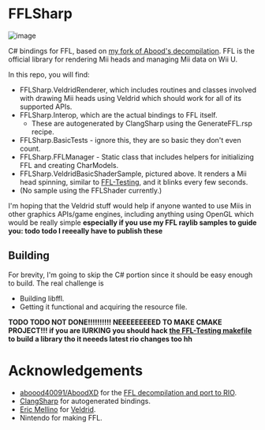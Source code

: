 # FFLSharp

![image](https://github.com/user-attachments/assets/40ea3cb7-ec55-465f-90a1-aa839bc1d299)

C# bindings for FFL, based on [my fork of Abood's decompilation](https://github.com/ariankordi/ffl).
FFL is the official library for rendering Mii heads and managing Mii data on Wii U.

In this repo, you will find:

* FFLSharp.VeldridRenderer, which includes routines and classes involved with drawing Mii heads using Veldrid which should work for all of its supported APIs.
* FFLSharp.Interop, which are the actual bindings to FFL itself. 
  - These are autogenerated by ClangSharp using the GenerateFFL.rsp recipe.
* FFLSharp.BasicTests - ignore this, they are so basic they don't even count.
* FFLSharp.FFLManager - Static class that includes helpers for initializing FFL and creating CharModels.
* FFLSharp.VeldridBasicShaderSample, pictured above. It renders a Mii head spinning, similar to [FFL-Testing](https://github.com/ariankordi/FFL-Testing), and it blinks every few seconds.
* (No sample using the FFLShader currently.)

I'm hoping that the Veldrid stuff would help if anyone wanted to use Miis in other graphics APIs/game engines, including anything using OpenGL which would be really simple
**especially if you use my FFL raylib samples to guide you: todo todo I reeeally have to publish these**

## Building
For brevity, I'm going to skip the C# portion since it should be easy enough to build. The real challenge is
* Building libffl.
* Getting it functional and acquiring the resource file.

**TODO TODO NOT DONE!!!!!!!!!! NEEEEEEEEED TO MAKE CMAKE PROJECT!!! if you are lURKING you should hack [the FFL-Testing makefile](https://github.com/ariankordi/FFL-Testing/blob/renderer-server-prototype/Makefile) to build a library tho it neeeds latest rio changes too hh**

# Acknowledgements
* [aboood40091/AboodXD](https://github.com/aboood40091) for the [FFL decompilation and port to RIO](https://github.com/aboood40091/ffl/tree/nsmbu-win-port).
* [ClangSharp](https://github.com/dotnet/ClangSharp) for autogenerated bindings.
* [Eric Mellino](https://github.com/mellinoe) for [Veldrid](https://github.com/veldrid/veldrid).
* Nintendo for making FFL.
